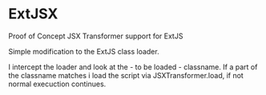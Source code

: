 ExtJSX
======

Proof of Concept JSX Transformer support for ExtJS

Simple modification to the ExtJS class loader.

I intercept the loader and look at the - to be loaded - classname. 
If a part of the classname matches i load the script via JSXTransformer.load, if not normal execuction continues.
